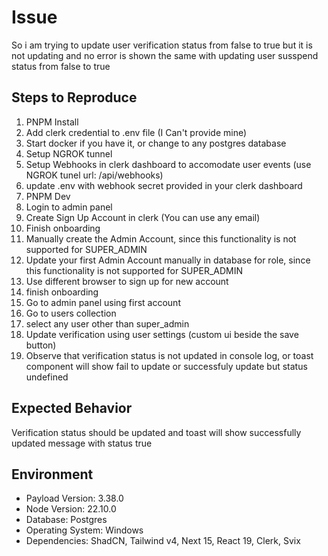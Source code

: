 # Issue

So i am trying to update user verification status from false to true but it is not updating and no error is shown the same with updating user susspend status from false to true

## Steps to Reproduce

1. PNPM Install
2. Add clerk credential to .env file (I Can't provide mine)
3. Start docker if you have it, or change to any postgres database
4. Setup NGROK tunnel
5. Setup Webhooks in clerk dashboard to accomodate user events (use NGROK tunel url: <tunnel url>/api/webhooks)
6. update .env with webhook secret provided in your clerk dashboard
7. PNPM Dev
8. Login to admin panel
9. Create Sign Up Account in clerk (You can use any email)
10. Finish onboarding
11. Manually create the Admin Account, since this functionality is not supported for SUPER_ADMIN
12. Update your first Admin Account manually in database for role, since this functionality is not supported for SUPER_ADMIN
13. Use different browser to sign up for new account
14. finish onboarding 
15. Go to admin panel using first account
16. Go to users collection
17. select any user other than super_admin
18. Update verification using user settings (custom ui beside the save button)
19. Observe that verification status is not updated in console log, or toast component will show fail to update or successfuly update but status undefined

## Expected Behavior

Verification status should be updated and toast will show successfully updated message with status true

## Environment

- Payload Version: 3.38.0
- Node Version: 22.10.0
- Database: Postgres
- Operating System: Windows
- Dependencies: ShadCN, Tailwind v4, Next 15, React 19, Clerk, Svix


